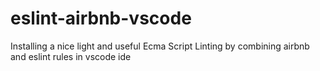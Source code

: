# eslint-airbnb-vscode
Installing a nice light and useful Ecma Script Linting by combining airbnb and eslint rules in vscode ide
